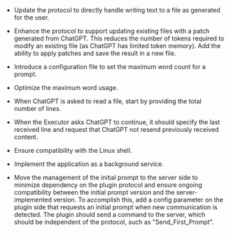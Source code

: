 *   Update the protocol to directly handle writing text to a file as generated for the user.
    
*   Enhance the protocol to support updating existing files with a patch generated from ChatGPT. This reduces the number of tokens required to modify an existing file (as ChatGPT has limited token memory). Add the ability to apply patches and save the result in a new file.
    
*   Introduce a configuration file to set the maximum word count for a prompt.
    
*   Optimize the maximum word usage.
    
*   When ChatGPT is asked to read a file, start by providing the total number of lines.
    
*   When the Executor asks ChatGPT to continue, it should specify the last received line and request that ChatGPT not resend previously received content.
    
*   Ensure compatibility with the Linux shell.
    
*   Implement the application as a background service.
    
*   Move the management of the initial prompt to the server side to minimize dependency on the plugin protocol and ensure ongoing compatibility between the initial prompt version and the server-implemented version. To accomplish this, add a config parameter on the plugin side that requests an initial prompt when new communication is detected. The plugin should send a command to the server, which should be independent of the protocol, such as "Send\_First\_Prompt".
    
